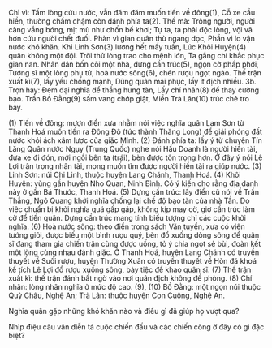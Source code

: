 Chỉ vì:
Tấm lòng cứu nước, vẫn đăm đăm muốn tiến về đông(1),
Cỗ xe cầu hiền, thường chầm chậm còn đánh phía ta(2).
Thế mà:
Trông người, người càng vắng bóng, mịt mù như chốn bể khơi;
Tự ta, ta phải độc lòng, vội vã hơn cứu người chết đuối.
Phàn vì gian quân thù ngang dọc,
Phần vì lo vận nước khó khăn.
Khi Linh Sơn(3) lương hết mấy tuần,
Lúc Khôi Huyện(4) quân không một đội.
Trời thử lòng trao cho mệnh lớn,
Ta gắng chí khắc phục gian nan.
Nhân dân bốn cõi một nhà, dựng cần trúc(5), ngọn cờ phấp phới,
Tướng sĩ một lòng phụ tử, hoà nước sông(6), chén rượu ngọt ngào.
Thế trận xuất kì(7), lấy yếu chống mạnh,
Dùng quân mai phục, lấy ít địch nhiều.
3b. Trọn hay:
Đem đại nghĩa để thắng hung tàn,
Lấy chí nhân(8) để thay cường bạo.
Trần Bồ Đằng(9) sấm vang chớp giật,
Miền Trà Lân(10) trúc chẻ tro bay.

(1) Tiến về đông: mượn điển xưa nhằm nói việc nghĩa quân Lam Sơn từ Thanh Hoá muốn tiến ra Đông Đô (tức thành Thăng Long) để giải phóng đất nước khỏi ách xâm lược của giặc Minh.
(2) Đánh phía ta: lấy ý từ chuyện Tín Lăng Quân nước Ngụy (Trung Quốc) nghe nói Hầu Doanh là người hiền tài, đưa xe đi đón, mới ngồi bên ta (trái), bèn được tôn trọng hơn. Ở đây ý nói Lê Lợi trân trọng nhân tài, mong muốn tìm được người hiền tài ra giúp nước.
(3) Linh Sơn: núi Chi Linh, thuộc huyện Lang Chánh, Thanh Hoá.
(4) Khôi Huyện: vùng gần huyện Nho Quan, Ninh Bình. Có ý kiến cho rằng địa danh này ở gần Bá Thước, Thanh Hoá.
(5) Dựng cần trúc: lấy điển cũ nói về Trần Thắng, Ngô Quang khởi nghĩa chống lại chế độ bạo tàn của nhà Tần. Do việc chuẩn bị khởi nghĩa quá gấp gáp, không kịp may cờ, giơ cần trúc làm cờ để tiến quân. Dựng cần trúc mang tính biểu tượng chỉ các cuộc khởi nghĩa.
(6) Hoà nước sông: theo điển trong sách Văn tuyển, xưa có viên tướng giỏi, được biếu một bình rượu quý, bèn đổ xuống dòng sông để quân sĩ đang tham gia chiến trận cùng được uống, tỏ ý chia ngọt sẻ bùi, đoàn kết một lòng cùng nhau đánh giặc. Ở Thanh Hoá, huyện Lang Chánh có truyền thuyết về Suối rượu, huyện Thường Xuân có truyền thuyết về Hòn đá khoá kể tích Lê Lợi đổ rượu xuống sông, bày tiệc để khao quân sĩ.
(7) Thế trận xuất kì: thế trận đánh bất ngờ vào nơi quân địch không đề phòng.
(8) Chí nhân: lòng nhân nghĩa ở mức độ cao.
(9), (10) Bồ Đằng: một ngọn núi thuộc Quỳ Châu, Nghệ An; Trà Lân: thuộc huyện Con Cuông, Nghệ An.

Nghĩa quân gặp những khó khăn nào và điều gì đã giúp họ vượt qua?

Nhìp điệu câu văn diễn tả cuộc chiến đấu và các chiến công ở đây có gì đặc biệt?